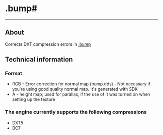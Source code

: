 # .bump#

___

## About

Corrects DXT compression errors in [.bump](bump.md)

## Technical information

### Format

- RGB - Error correction for normal map (bump.dds) - Not necessary if you're using good quality normal map. It's generated with SDK
- A - height map; used for parallax, if the use of it was turned on when setting up the texture

### The engine currently supports the following compressions

- DXT5
- BC7
